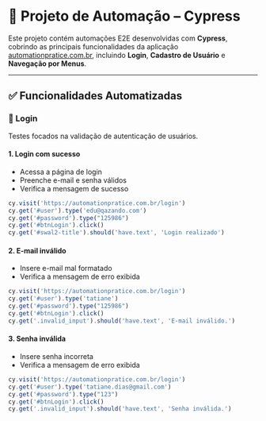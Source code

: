 # 📂 Projeto de Automação – Cypress

Este projeto contém automações E2E desenvolvidas com **Cypress**, cobrindo as principais funcionalidades da aplicação [automationpratice.com.br](https://automationpratice.com.br), incluindo **Login**, **Cadastro de Usuário** e **Navegação por Menus**.

---

## ✅ Funcionalidades Automatizadas

### 🔐 Login

Testes focados na validação de autenticação de usuários.

#### 1. Login com sucesso
- Acessa a página de login
- Preenche e-mail e senha válidos
- Verifica a mensagem de sucesso

```javascript
cy.visit('https://automationpratice.com.br/login')
cy.get('#user').type('edu@qazando.com')
cy.get('#password').type("125986")
cy.get('#btnLogin').click()
cy.get('#swal2-title').should('have.text', 'Login realizado')

````
#### 2. E-mail inválido
 - Insere e-mail mal formatado
 - Verifica a mensagem de erro exibida

 ```javascript
 cy.visit('https://automationpratice.com.br/login')
 cy.get('#user').type('tatiane')
 cy.get('#password').type("125986")
 cy.get('#btnLogin').click()
 cy.get('.invalid_input').should('have.text', 'E-mail inválido.')

  ````
#### 3. Senha inválida
- Insere senha incorreta
- Verifica a mensagem de erro exibida

```javascript
cy.visit('https://automationpratice.com.br/login')
cy.get('#user').type('tatiane.dias@gmail.com')
cy.get('#password').type("123")
cy.get('#btnLogin').click()
cy.get('.invalid_input').should('have.text', 'Senha inválida.')



      

